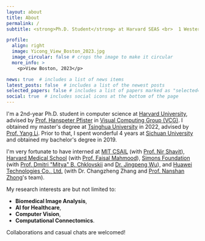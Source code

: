 ```yaml
---
layout: about
title: About
permalink: /
subtitle: <strong>Ph.D. Student</strong> at Harvard SEAS <br>  1 Western Ave, Boston, MA 02163, USA

profile:
  align: right
  image: Yicong_View_Boston_2023.jpg
  image_circular: false # crops the image to make it circular
  more_info: >
    <p>View Boston, 2023</p>

news: true  # includes a list of news items
latest_posts: false  # includes a list of the newest posts
selected_papers: false # includes a list of papers marked as "selected={true}"
social: true  # includes social icons at the bottom of the page
---
```


I'm a 2nd-year Ph.D. student in computer science at [Harvard University](https://www.harvard.edu/), advised by [Prof. Hanspeter Pfister](https://scholar.google.com/citations?user=VWX-GMAAAAAJ&hl=en) in [Visual Computing Group (VCG)](https://vcg.seas.harvard.edu/). I obtained my master's degree at [Tsinghua University](https://www.tsinghua.edu.cn/en/) in 2022, advised by [Prof. Yang Li](http://yangli-feasibility.com/home/). Prior to that, I spent wonderful 4 years at [Sichuan University](https://en.scu.edu.cn/) and obtained my bachelor's degree in 2019.

I'm very fortunate to have interned at [MIT CSAIL](https://www.csail.mit.edu/) (with [Prof. Nir Shavit](https://people.csail.mit.edu/shanir/)), [Harvard Medical School](https://hms.harvard.edu/) (with [Prof. Faisal Mahmood](https://faisal.ai/)), [Simons Foundation](https://www.simonsfoundation.org/) (with [Prof. Dmitri "Mitya" B. Chklovskii](https://neural-circuits-and-algorithms.github.io/) and [Dr. Jingpeng Wu](https://scholar.google.com/citations?user=ZB6o8OMAAAAJ&hl=en)), and [Huawei Technologies Co., Ltd.](https://www.huawei.com/en/) (with Dr. Changzheng Zhang and [Prof. Nanshan Zhong](https://en.wikipedia.org/wiki/Zhong_Nanshan)'s team).

My research interests are but not limited to:
* **Biomedical Image Analysis**,
* **AI for Healthcare**,
* **Computer Vision**,
* **Computational Connectomics**.

Collaborations and casual chats are welcomed!